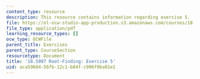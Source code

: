 ```yaml
---
content_type: resource
description: This resource contains information regarding exercise 5.
file: https://ol-ocw-studio-app-production.s3.amazonaws.com/courses/18-s997-introduction-to-matlab-programming-fall-2011/aca5968456fb12c1b84fc996f0ba81e1_MIT18_S997F11_Exercise_5.pdf
file_type: application/pdf
learning_resource_types: []
ocw_type: OCWFile
parent_title: Exercises
parent_type: CourseSection
resourcetype: Document
title: '18.S997 Root-Finding: Exercise 5'
uid: aca59684-56fb-12c1-b84f-c996f0ba81e1
---
```

